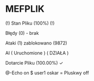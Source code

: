 # MEFPLIK



(!) Stan Pliku (100%) (!) 

Błędy (0) - brak 

Ataki (1) zablokowano (9872)

AI ( Uruchomione ) ( DZIAŁA )

Dotarcie Pliku (100.00%) ✓ 

@-Echo on $ user1 oskar = Pluskwy off 